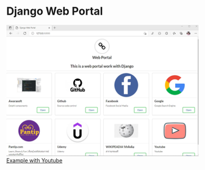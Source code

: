 # Django Web Portal
<img src = "https://github.com/samrids/DjangoWebPortal/blob/main/screenshort/1632534537505.jpg">
</br>
<a href="https://www.youtube.com/watch?v=DVb2ppzRNYQ&ab_channel=SAMRIDSOMBOON">Example with Youtube</a>

